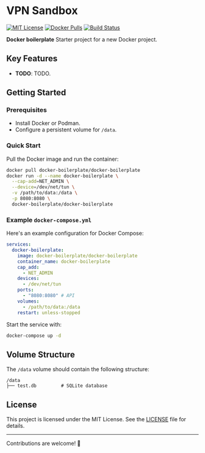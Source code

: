 # VPN Sandbox

[![MIT License](https://img.shields.io/badge/license-MIT-blue.svg)](LICENSE)
[![Docker Pulls](https://img.shields.io/docker/pulls/vm75/docker-boilerplate)](https://hub.docker.com/r/vm75/docker-boilerplate)
[![Build Status](https://img.shields.io/github/actions/workflow/status/vm75/docker-boilerplate/.github/workflows/ci.yml?branch=main)](https://github.com/vm75/docker-boilerplate/actions)

**Docker boilerplate** Starter project for a new Docker project.

## Key Features

- **TODO**: TODO.

## Getting Started

### Prerequisites

- Install Docker or Podman.
- Configure a persistent volume for `/data`.

### Quick Start

Pull the Docker image and run the container:
```bash
docker pull docker-boilerplate/docker-boilerplate
docker run -d --name docker-boilerplate \
  --cap-add=NET_ADMIN \
  --device=/dev/net/tun \
  -v /path/to/data:/data \
  -p 8080:8080 \
  docker-boilerplate/docker-boilerplate
```

### Example `docker-compose.yml`
Here's an example configuration for Docker Compose:
```yaml
services:
  docker-boilerplate:
    image: docker-boilerplate/docker-boilerplate
    container_name: docker-boilerplate
    cap_add:
      - NET_ADMIN
    devices:
      - /dev/net/tun
    ports:
      - "8080:8080" # API
    volumes:
      - /path/to/data:/data
    restart: unless-stopped
```

Start the service with:
```bash
docker-compose up -d
```

## Volume Structure

The `/data` volume should contain the following structure:
```plaintext
/data
├── test.db         # SQLite database
```

## License

This project is licensed under the MIT License. See the [LICENSE](LICENSE) file for details.


---

Contributions are welcome! 🚀